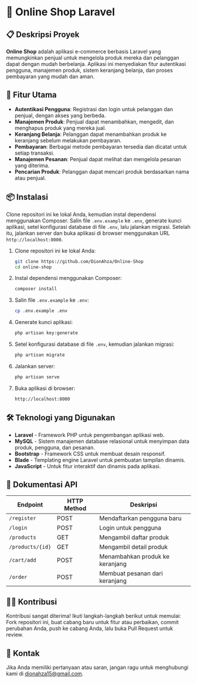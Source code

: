 # 🛒 Online Shop Laravel

## 📋 Deskripsi Proyek
**Online Shop** adalah aplikasi e-commerce berbasis Laravel yang memungkinkan penjual untuk mengelola produk mereka dan pelanggan dapat dengan mudah berbelanja. Aplikasi ini menyediakan fitur autentikasi pengguna, manajemen produk, sistem keranjang belanja, dan proses pembayaran yang mudah dan aman.

## 🚀 Fitur Utama
- **Autentikasi Pengguna**: Registrasi dan login untuk pelanggan dan penjual, dengan akses yang berbeda.
- **Manajemen Produk**: Penjual dapat menambahkan, mengedit, dan menghapus produk yang mereka jual.
- **Keranjang Belanja**: Pelanggan dapat menambahkan produk ke keranjang sebelum melakukan pembayaran.
- **Pembayaran**: Berbagai metode pembayaran tersedia dan dicatat untuk setiap transaksi.
- **Manajemen Pesanan**: Penjual dapat melihat dan mengelola pesanan yang diterima.
- **Pencarian Produk**: Pelanggan dapat mencari produk berdasarkan nama atau penjual.

## 📦 Instalasi
Clone repositori ini ke lokal Anda, kemudian instal dependensi menggunakan Composer. Salin file `.env.example` ke `.env`, generate kunci aplikasi, setel konfigurasi database di file `.env`, lalu jalankan migrasi. Setelah itu, jalankan server dan buka aplikasi di browser menggunakan URL `http://localhost:8000`.

1. Clone repositori ini ke lokal Anda:
    ```bash
    git clone https://github.com/DionAhza/Online-Shop
    cd online-shop
    ```
2. Instal dependensi menggunakan Composer:
    ```bash
    composer install
    ```
3. Salin file `.env.example` ke `.env`:
    ```bash
    cp .env.example .env
    ```
4. Generate kunci aplikasi:
    ```bash
    php artisan key:generate
    ```
5. Setel konfigurasi database di file `.env`, kemudian jalankan migrasi:
    ```bash
    php artisan migrate
    ```
6. Jalankan server:
    ```bash
    php artisan serve
    ```
7. Buka aplikasi di browser:
    ```
    http://localhost:8000
    ```

## 🛠️ Teknologi yang Digunakan
- **Laravel** - Framework PHP untuk pengembangan aplikasi web.
- **MySQL** - Sistem manajemen database relasional untuk menyimpan data produk, pengguna, dan pesanan.
- **Bootstrap** - Framework CSS untuk membuat desain responsif.
- **Blade** - Templating engine Laravel untuk pembuatan tampilan dinamis.
- **JavaScript** - Untuk fitur interaktif dan dinamis pada aplikasi.

## 📄 Dokumentasi API
| Endpoint                     | HTTP Method | Deskripsi                               |
|------------------------------|-------------|-----------------------------------------|
| `/register`                   | POST        | Mendaftarkan pengguna baru              |
| `/login`                      | POST        | Login untuk pengguna                    |
| `/products`                   | GET         | Mengambil daftar produk                 |
| `/products/{id}`              | GET         | Mengambil detail produk                 |
| `/cart/add`                   | POST        | Menambahkan produk ke keranjang         |
| `/order`                      | POST        | Membuat pesanan dari keranjang          |

## 👨‍💻 Kontribusi
Kontribusi sangat diterima! Ikuti langkah-langkah berikut untuk memulai: Fork repositori ini, buat cabang baru untuk fitur atau perbaikan, commit perubahan Anda, push ke cabang Anda, lalu buka Pull Request untuk review.

## 📧 Kontak
Jika Anda memiliki pertanyaan atau saran, jangan ragu untuk menghubungi kami di [dionahza15@gmail.com](dionahza15@gmail.com).
